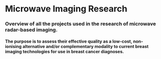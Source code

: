 # Microwave Imaging Research
### Overview of all the projects used in the research of microwave radar-based imaging.
#### The purpose is to assess their effective quality as a low-cost, non-ionising alternative and/or complementary modality to current breast imaging technologies for use in breast cancer diagnoses.
